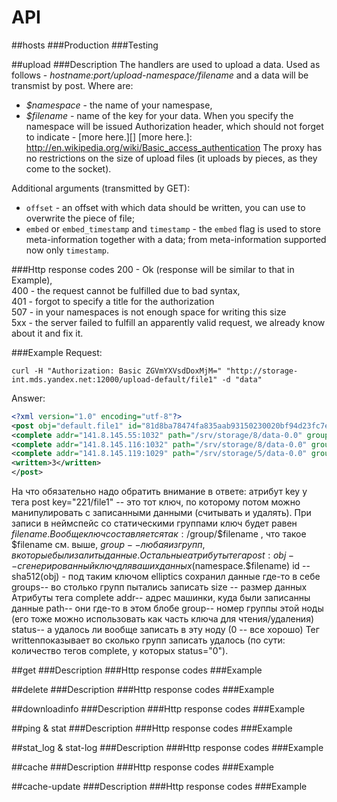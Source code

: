 # API

##hosts
###Production
###Testing

##upload 
###Description
The handlers are used to upload a data. Used as follows - *hostname:port/upload-$namespace/$filename* and a data will be transmist by post. Where are: 
* *$namespace* - the name of your namespase,
* *$filename* -  name of the key for your data.
When you specify the namespace will be issued Authorization header, which should not forget to indicate -
[more here.][]
[more here.]: http://en.wikipedia.org/wiki/Basic_access_authentication 
The proxy has no restrictions on the size of upload files (it uploads by pieces, as they come to the socket).

Additional arguments (transmitted by GET):
* `offset` - an offset with which data should be written, you can use to overwrite the piece of file;
* `embed` or `embed_timestamp` and `timestamp` - the `embed` flag is used to store meta-information together with a data; from meta-information supported now only `timestamp`.

###Http response codes
200 - Ok (response will be similar to that in Example), <br/>
400 - the request cannot be fulfilled due to bad syntax, <br/>
401 - forgot to specify a title for the authorization <br/>
507 - in your namespaces is not enough space for writing this size <br/>
5xx - the server failed to fulfill an apparently valid request, we already know about it and fix it.

###Example
Request: 
```
curl -H "Authorization: Basic ZGVmYXVsdDoxMjM=" "http://storage-int.mds.yandex.net:12000/upload-default/file1" -d "data"
```
Answer:
```xml
<?xml version="1.0" encoding="utf-8"?>
<post obj="default.file1" id="81d8ba78474fa835aab93150230020bf94d23fc7e4c5390f6f65951210d1f254dad1a27643bd84f087ed39125b1f54a988e5b7e2f5f2d18b0218c00666dd35d1" groups="3" size="4" key="221/file1">
<complete addr="141.8.145.55:1032" path="/srv/storage/8/data-0.0" group="223" status="0"/>
<complete addr="141.8.145.116:1032" path="/srv/storage/8/data-0.0" group="221" status="0"/>
<complete addr="141.8.145.119:1029" path="/srv/storage/5/data-0.0" group="225" status="0"/>
<written>3</written>
</post>
```
На что обязательно надо обратить внимание в ответе:
атрибут key у тега post
key="221/file1" -- это тот ключ, по которому потом можно манипулировать с записанными данными (считывать и удалять). При записи в неймспейс со статическими группами ключ будет равен $filename.
Вообще ключ составляется так: /$group/$filename , что такое $filename см. выше, $group -- любая из групп, в которые были залиты данные.
Остальные атрибуты тега
post: 
obj-- сгенерированный ключ для ваших данных ($namespace.$filename)
id -- sha512(obj) - под таким ключом elliptics сохранил данные где-то в себе
groups-- во столько групп пытались записать
size -- размер данных
Атрибуты тега complete
addr-- адрес машинки, куда были записанны данные
path-- они где-то в этом блобе
group-- номер группы этой ноды (его тоже можно использовать как часть ключа для чтения/удаления)
status-- а удалось ли вообще записать в эту ноду (0 -- все хорошо)
Тег writtenпоказывает во сколько групп записать удалось (по сути: количество тегов complete, у которых status="0").

##get
###Description 
###Http response codes
###Example

##delete
###Description 
###Http response codes
###Example

##downloadinfo
###Description 
###Http response codes
###Example

##ping & stat
###Description 
###Http response codes
###Example

##stat_log & stat-log
###Description 
###Http response codes
###Example

##cache
###Description 
###Http response codes
###Example

##cache-update
###Description 
###Http response codes
###Example

